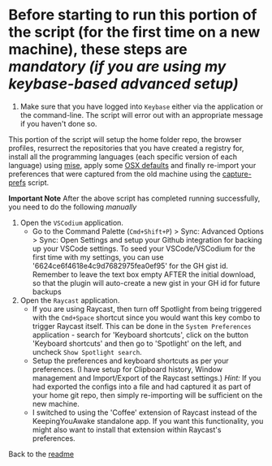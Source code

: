 # Before starting to run this portion of the script (for the first time on a new machine), these steps are *mandatory (if you are using my keybase-based advanced setup)*

1. Make sure that you have logged into `Keybase` either via the application or the command-line. The script will error out with an appropriate message if you haven't done so.

This portion of the script will setup the home folder repo, the browser profiles, resurrect the repositories that you have created a registry for, install all the programming languages (each specific version of each language) using [mise](https://github.com/jdx/mise), apply some [OSX defaults](scripts/osx-defaults.sh) and finally re-import your preferences that were captured from the old machine using the [capture-prefs](scripts/capture-prefs.sh) script.

**Important Note** After the above script has completed running successfully, you need to do the following *manually*

1. Open the `VSCodium` application.
   * Go to the Command Palette (`Cmd+Shift+P`) > Sync: Advanced Options > Sync: Open Settings and setup your Github integration for backing up your VSCode settings. To seed your VSCode/VSCodium for the first time with my settings, you can use '6624ce6f4618e4c9d7682975fea0ef95' for the GH gist id. Remember to leave the text box empty AFTER the initial download, so that the plugin will auto-create a new gist in your GH id for future backups
2. Open the `Raycast` application.
   * If you are using Raycast, then turn off Spotlight from being triggered with the `Cmd+Space` shortcut since you would want this key combo to trigger Raycast itself. This can be done in the `System Preferences` application - search for 'Keyboard shortcuts', click on the button 'Keyboard shortcuts' and then go to 'Spotlight' on the left, and uncheck `Show Spotlight search`.
   * Setup the preferences and keyboard shortcuts as per your preferences. (I have setup for Clipboard history, Window management and Import/Export of the Raycast settings.)
    *Hint:* If you had exported the configs into a file and had captured it as part of your home git repo, then simply re-importing will be sufficient on the new machine.
   * I switched to using the 'Coffee' extension of Raycast instead of the KeepingYouAwake standalone app. If you want this functionality, you might also want to install that extension within Raycast's preferences.

Back to the [readme](README.md#basic-setup)
